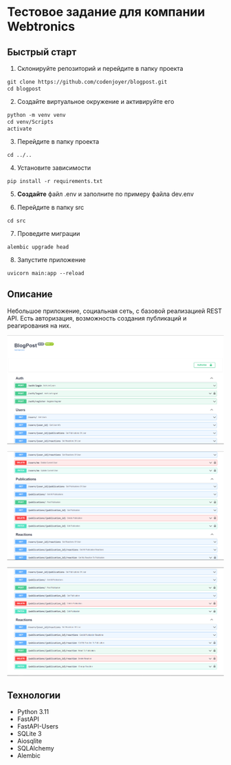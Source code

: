 # Тестовое задание для компании Webtronics

## Быстрый старт

1. Склонируйте репозиторий и перейдите в папку проекта

```shell
git clone https://github.com/codenjoyer/blogpost.git
cd blogpost
```

2. Создайте виртуальное окружение и активируйте его

```shell
python -m venv venv
cd venv/Scripts
activate
```

3. Перейдите в папку проекта

```shell
cd ../..
```

4. Установите зависимости

```shell
pip install -r requirements.txt
```

5. **Создайте** файл .env и заполните по примеру файла dev.env


6. Перейдите в папку src

```shell
cd src
```

7. Проведите миграции

```shell
alembic upgrade head
```

8. Запустите приложение

```shell
uvicorn main:app --reload
```

## Описание

Небольшое приложение, социальная сеть, с базовой реализацией REST API. Есть авторизация, возможность создания
публикаций и реагирования на них.

![img.png](images/img.png)

![img_1.png](images/img_1.png)

![img_2.png](images/img_2.png)

## Технологии

- Python 3.11
- FastAPI
- FastAPI-Users
- SQLite 3
- Aiosqlite
- SQLAlchemy
- Alembic
